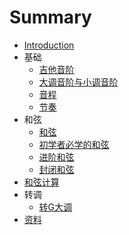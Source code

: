 # Summary

* [Introduction](README.md)
* 基础
   * [吉他音阶](01_Basic/01_Guitar_Scale.md)
   * [大调音阶与小调音阶](01_Basic/02_Major_and_Minor_Scale.md)
   * [音程](01_Basic/03_Interval.md)
   * [节奏](01_Basic/04_Rhythm.md)
* 和弦
   * [和弦](02_Chord/01_Basic_Triad.md)
   * [初学者必学的和弦](02_Chord/02_Simple_Triad_Must_Learn.md)
   * [进阶和弦](02_Chord/03_Advanced_Triad.md)
   * [封闭和弦](02_Chord/04_Barre_Chord.md)
* [和弦计算](03_Calculate_Chord/README.md)
* 转调
   * [转G大调](04_Transfer/01_G_Major.md)
* [资料](99_Links/01_Links.md)
